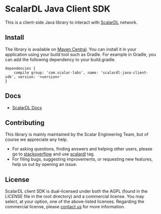 # ScalarDL Java Client SDK

This is a client-side Java library to interact with [ScalarDL](https://github.com/scalar-labs/scalardl) network.

## Install
The library is available on [Maven Central](https://search.maven.org/search?q=a:scalardl-java-client-sdk). You can install it in your application using your build tool such as Gradle.
For example in Gradle, you can add the following dependency to your build.gradle.
```
dependencies {
    compile group: 'com.scalar-labs', name: 'scalardl-java-client-sdk', version: '<version>'
}
```

## Docs
* [ScalarDL Docs](https://scalar-labs.github.io/scalardl/)

## Contributing 
This library is mainly maintained by the Scalar Engineering Team, but of course we appreciate any help.

* For asking questions, finding answers and helping other users, please go to [stackoverflow](https://stackoverflow.com/) and use [scalardl](https://stackoverflow.com/questions/tagged/scalardl) tag.
* For filing bugs, suggesting improvements, or requesting new features, help us out by opening an issue.

## License
ScalarDL client SDK is dual-licensed under both the AGPL (found in the LICENSE file in the root directory) and a commercial license. You may select, at your option, one of the above-listed licenses. Regarding the commercial license, please [contact us](https://www.scalar-labs.com/contact/) for more information.
